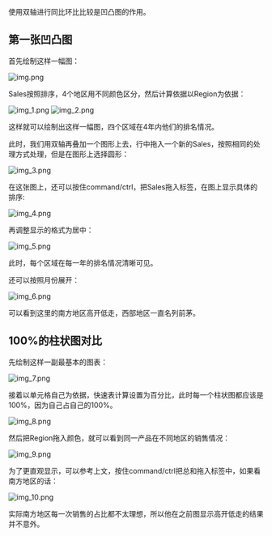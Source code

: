 使用双轴进行同比环比比较是凹凸图的作用。
## 第一张凹凸图
首先绘制这样一幅图：

![img.png](img.png)

Sales按照排序，4个地区用不同颜色区分，然后计算依据以Region为依据：

![img_1.png](img_1.png)
![img_2.png](img_2.png)

这样就可以绘制出这样一幅图，四个区域在4年内他们的排名情况。

此时，我们用双轴再叠加一个图形上去，行中拖入一个新的Sales，按照相同的处理方式处理，但是在图形上选择圆形：

![img_3.png](img_3.png)

在这张图上，还可以按住command/ctrl，把Sales拖入标签，在图上显示具体的排序:

![img_4.png](img_4.png)

再调整显示的格式为居中：

![img_5.png](img_5.png)

此时，每个区域在每一年的排名情况清晰可见。

还可以按照月份展开：

![img_6.png](img_6.png)

可以看到这里的南方地区高开低走，西部地区一直名列前茅。
## 100%的柱状图对比
先绘制这样一副最基本的图表：

![img_7.png](img_7.png)

接着以单元格自己为依据，快速表计算设置为百分比，此时每一个柱状图都应该是100%，因为自己占自己的100%。

![img_8.png](img_8.png)

然后把Region拖入颜色，就可以看到同一产品在不同地区的销售情况：

![img_9.png](img_9.png)

为了更直观显示，可以参考上文，按住command/ctrl把总和拖入标签中，如果看南方地区的话：

![img_10.png](img_10.png)

实际南方地区每一次销售的占比都不太理想，所以他在之前图显示高开低走的结果并不意外。